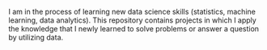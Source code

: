 I am in the process of learning new data science skills (statistics, machine learning, data analytics). This repository contains projects in which I apply the knowledge that I newly learned to solve problems or answer a question by utilizing data.

